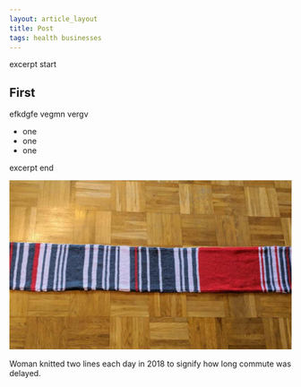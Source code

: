 ```yaml
---
layout: article_layout
title: Post
tags: health businesses
---
```

<p>excerpt start</p>
<h2>First</h2>
<p>efkdgfe vegmn vergv</p>
<ul>
  <li>one</li>
  <li>one</li>
  <li>one</li>
</ul>
<p>excerpt end</p>
<!--more-->
<div class="row  no-padding mb-0">
  <div class="col s12 m12 l12 no-padding">
         <img src="/images/1035.jpg" class="responsive-img">
            <p>Woman knitted two lines each day in 2018 to signify how long commute was delayed.</p>
  </div>
</div>


